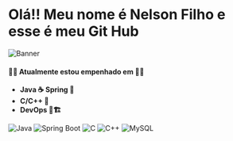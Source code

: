 # Olá!! Meu nome é Nelson Filho e esse é meu Git Hub 

 ![Banner](https://media.licdn.com/dms/image/v2/D4D16AQEzAmpO2TB9ow/profile-displaybackgroundimage-shrink_350_1400/profile-displaybackgroundimage-shrink_350_1400/0/1704985185421?e=1731542400&v=beta&t=kvkgKnCuWOYdvXMTPFDBh8rrue7CiNQZhk3iI400Eh0)

#### 🧑‍💻 Atualmente estou empenhado em 🧑‍💻

- **Java ☕  Spring 🌷**
- **C/C++ 👾**
- **DevOps 🐧🏗️**




![Java](https://img.shields.io/badge/Java-ED8B00?style=for-the-badge&logo=java&logoColor=white)
![Spring Boot](https://img.shields.io/badge/Spring%20Boot-6DB33F?style=for-the-badge&logo=spring-boot&logoColor=white)
![C](https://img.shields.io/badge/C-00599C?style=for-the-badge&logo=c&logoColor=white)
![C++](https://img.shields.io/badge/C%2B%2B-00599C?style=for-the-badge&logo=c%2B%2B&logoColor=white)
![MySQL](https://img.shields.io/badge/MySQL-00000F?style=for-the-badge&logo=mysql&logoColor=white)

<!--
**nelsonFilho22222/nelsonFilho22222** is a ✨ _special_ ✨ repository because its `README.md` (this file) appears on your GitHub profile.

Here are some ideas to get you started:

- 🔭 I’m currently working on ...
- 🌱 I’m currently learning ...
- 👯 I’m looking to collaborate on ...
- 🤔 I’m looking for help with ...
- 💬 Ask me about ...
- 📫 How to reach me: ...
- 😄 Pronouns: ...
- ⚡ Fun fact: ...
-->
